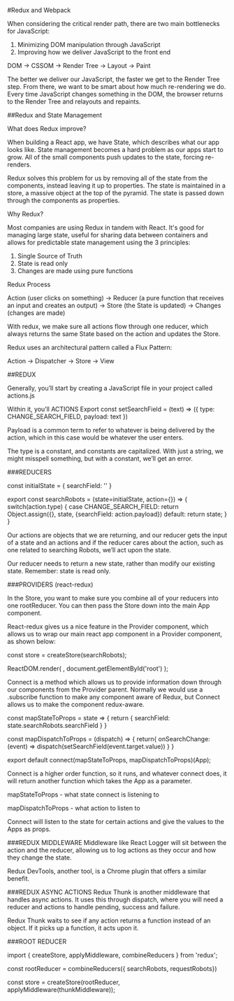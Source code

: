 #Redux and Webpack

When considering the critical render path, there are two main bottlenecks for JavaScript:

1) Minimizing DOM manipulation through JavaScript
2) Improving how we deliver JavaScript to the front end

DOM -> CSSOM -> Render Tree -> Layout -> Paint

The better we deliver our JavaScript, the faster we get to the Render Tree step. From there, we want to be smart about how much re-rendering we do. Every time JavaScript changes something in the DOM, the browser returns to the Render Tree and relayouts and repaints.


##Redux and State Management

What does Redux improve?

When building a React app, we have State, which describes what our app looks like. State management becomes a hard problem as our apps start to grow. All of the small components push updates to the state, forcing re-renders.

Redux solves this problem for us by removing all of the state from the components, instead leaving it up to properties. The state is maintained in a store, a massive object at the top of the pyramid. The state is passed down through the components as properties.

Why Redux?

Most companies are using Redux in tandem with React. It's good for managing large state, useful for sharing data between containers and allows for predictable state management using the 3 principles:

1) Single Source of Truth
2) State is read only
3) Changes are made using pure functions

Redux Process

Action (user clicks on something) -> Reducer (a pure function that receives an input and creates an output) -> Store (the State is updated) -> Changes (changes are made)

With redux, we make sure all actions flow through one reducer, which always returns the same State based on the action and updates the Store.

Redux uses an architectural pattern called a Flux Pattern:

Action -> Dispatcher -> Store -> View

##REDUX

Generally, you’ll start by creating a JavaScript file in your project called actions.js

Within it, you’ll
ACTIONS
Export const setSearchField = (text) => ({
	type: CHANGE_SEARCH_FIELD,
	payload: text
})

Payload is a common term to refer to whatever is being delivered by the action, which in this case would be whatever the user enters.

The type is a constant, and constants are capitalized. With just a string, we might misspell something, but with a constant, we’ll get an error.


###REDUCERS

const initialState = {
    searchField: ''
}

export const searchRobots = (state=initialState, action={}) => {
    switch(action.type) {
        case CHANGE_SEARCH_FIELD:
            return Object.assign({}, state, {searchField: action.payload})
        default:
            return state;
    }
}


Our actions are objects that we are returning, and our reducer gets the input of a state and an actions and if the reducer cares about the action, such as one related to searching Robots, we’ll act upon the state.

Our reducer needs to return a new state, rather than modify our existing state. Remember: state is read only. 


###PROVIDERS (react-redux)

In the Store, you want to make sure you combine all of your reducers into one rootReducer. You can then pass the Store down into the main App component.

React-redux gives us a nice feature in the Provider component, which allows us to wrap our main react app component in a Provider component, as shown below:

const store = createStore(searchRobots);

ReactDOM.render(
    <Provider store={store}>
        <App />, document.getElementById('root')
    </Provider>
    );


Connect is a method which allows us to provide information down through our components from the Provider parent. Normally we would use a .subscribe function to make any component aware of Redux, but Connect allows us to make the component redux-aware.


const mapStateToProps = state => {
  return {
    searchField: state.searchRobots.searchField
  }
}

const mapDispatchToProps = (dispatch) => {
  return{
    onSearchChange: (event) => dispatch(setSearchField(event.target.value))
  }
  }

export default connect(mapStateToProps, mapDispatchToProps)(App);

Connect is a higher order function, so it runs, and whatever connect does, it will return another function which takes the App as a parameter.

mapStateToProps - what state connect is listening to

mapDispatchToProps - what action to listen to

Connect will listen to the state for certain actions and give the values to the Apps as props.



###REDUX MIDDLEWARE
Middleware like React Logger will sit between the action and the reducer, allowing us to log actions as they occur and how they change the state.

Redux DevTools, another tool, is a Chrome plugin that offers a similar benefit.


###REDUX ASYNC ACTIONS
Redux Thunk is another middleware that handles async actions.  It uses this through dispatch, where you will need a reducer and actions to handle pending, success and failure.

Redux Thunk waits to see if any action returns a function instead of an object. If it picks up a function, it acts upon it.

###ROOT REDUCER

import { createStore, applyMiddleware, combineReducers } from 'redux';

const rootReducer = combineReducers({ searchRobots, requestRobots})

const store = createStore(rootReducer, applyMiddleware(thunkMiddleware));

